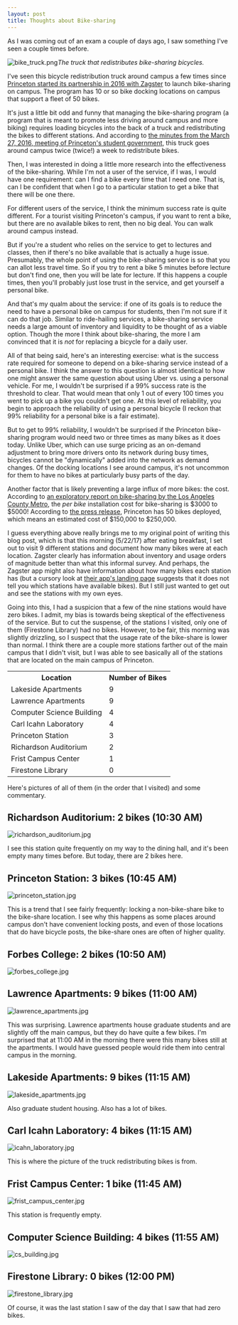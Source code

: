 ```yaml
---
layout: post
title: Thoughts about Bike-sharing
---
```


As I was coming out of an exam a couple of days ago, I saw something I've seen a couple times before.

![bike_truck.png](/assets/2017/05/bike_truck.png)*The truck that redistributes bike-sharing bicycles.*

I've seen this bicycle redistribution truck around campus a few times since [Princeton started its partnership in 2016 with Zagster](https://www.zagster.com/press/princeton-university-expands-popular-zagster-bike-share) to launch bike-sharing on campus. The program has 10 or so bike docking locations on campus that support a fleet of 50 bikes.

It's just a little bit odd and funny that managing the bike-sharing program (a program that is meant to promote less driving around campus and more biking) requires loading bicycles into the back of a truck and redistributing the bikes to different stations. And according to [the minutes from the March 27, 2016, meeting of Princeton's student government](http://princetonusg.com/wp-content/uploads/2016/04/3.27.26-Minutes.docx), this truck goes around campus twice (twice!) a week to redistribute bikes.

Then, I was interested in doing a little more research into the effectiveness of the bike-sharing. While I'm not a user of the service, if I was, I would have one requirement: can I find a bike every time that I need one. That is, can I be confident that when I go to a particular station to get a bike that there will be one there.

For different users of the service, I think the minimum success rate is quite different. For a tourist visiting Princeton's campus, if you want to rent a bike, but there are no available bikes to rent, then no big deal. You can walk around campus instead.

But if you're a student who relies on the service to get to lectures and classes, then if there's no bike available that is actually a huge issue. Presumably, the whole point of using the bike-sharing service is so that you can allot less travel time. So if you try to rent a bike 5 minutes before lecture but don't find one, then you will be late for lecture. If this happens a couple times, then you'll probably just lose trust in the service, and get yourself a personal bike.

And that's my qualm about the service: if one of its goals is to reduce the need to have a personal bike on campus for students, then I'm not sure if it can do that job. Similar to ride-hailing services, a bike-sharing service needs a large amount of inventory and liquidity to be thought of as a viable option. Though the more I think about bike-sharing, the more I am convinced that it is *not* for replacing a bicycle for a daily user.

All of that being said, here's an interesting exercise: what is the success rate required for someone to depend on a bike-sharing service instead of a personal bike. I think the answer to this question is almost identical to how one might answer the same question about using Uber vs. using a personal vehicle. For me, I wouldn't be surprised if a 99% success rate is the threshold to clear. That would mean that only 1 out of every 100 times you went to pick up a bike you couldn't get one. At this level of reliability, you begin to approach the reliability of using a personal bicycle (I reckon that 99% reliability for a personal bike is a fair estimate).

But to get to 99% reliability, I wouldn't be surprised if the Princeton bike-sharing program would need two or three times as many bikes as it does today. Unlike Uber, which can use surge pricing as an on-demand adjustment to bring more drivers onto its network during busy times, bicycles cannot be "dynamically" added into the network as demand changes. Of the docking locations I see around campus, it's not uncommon for them to have no bikes at particularly busy parts of the day.

Another factor that is likely preventing a large influx of more bikes: the cost. According to [an exploratory report on bike-sharing by the Los Angeles County Metro](http://media.metro.net/riding_metro/bikes/images/2011finalbikeshareconceptreport.pdf), the *per bike* installation cost for bike-sharing is $3000 to $5000! According to [the press release](https://www.zagster.com/press/princeton-university-expands-popular-zagster-bike-share), Princeton has 50 bikes deployed, which means an estimated cost of $150,000 to $250,000.

I guess everything above really brings me to my original point of writing this blog post, which is that this morning (5/22/17) after eating breakfast, I set out to visit 9 different stations and document how many bikes were at each location. Zagster clearly has information about inventory and usage orders of magnitude better than what this informal survey. And perhaps, the Zagster app might also have information about how many bikes each station has (but a cursory look at [their app's landing page](https://www.zagster.com/app/) suggests that it does not tell you which stations have available bikes). But I still just wanted to get out and see the stations with my own eyes.

Going into this, I had a suspicion that a few of the nine stations would have zero bikes. I admit, my bias is towards being skeptical of the effectiveness of the service. But to cut the suspense, of the stations I visited, only one of them (Firestone Library) had no bikes. However, to be fair, this morning was slightly drizzling, so I suspect that the usage rate of the bike-share is lower than normal. I think there are a couple more stations farther out of the main campus that I didn't visit, but I was able to see basically all of the stations that are located on the main campus of Princeton.

<div class="table-wrapper">
<table>
  <tr>
    <th>Location</th>
    <th>Number of Bikes</th>
  </tr>
  <tr>
    <td>Lakeside Apartments</td>
    <td>9</td>
  </tr>
  <tr>
    <td>Lawrence Apartments</td>
    <td>9</td>
  </tr>
  <tr>
    <td>Computer Science Building</td>
    <td>4</td>
  </tr>
  <tr>
    <td>Carl Icahn Laboratory</td>
    <td>4</td>
  </tr>
  <tr>
    <td>Princeton Station</td>
    <td>3</td>
  </tr>
  <tr>
    <td>Richardson Auditorium</td>
    <td>2</td>
  </tr>
  <tr>
    <td>Frist Campus Center</td>
    <td>1</td>
  </tr>
  <tr>
    <td>Firestone Library</td>
    <td>0</td>
  </tr>
</table>
</div>

Here's pictures of all of them (in the order that I visited) and some commentary.

## Richardson Auditorium: 2 bikes (10:30 AM)

![richardson_auditorium.jpg](/assets/2017/05/richardson_auditorium.jpg)

I see this station quite frequently on my way to the dining hall, and it's been empty many times before. But today, there are 2 bikes here.


## Princeton Station: 3 bikes (10:45 AM)

![princeton_station.jpg](/assets/2017/05/princeton_station.jpg)

This is a trend that I see fairly frequently: locking a non-bike-share bike to the bike-share location. I see why this happens as some places around campus don't have convenient locking posts, and even of those locations that do have bicycle posts, the bike-share ones are often of higher quality.

## Forbes College: 2 bikes (10:50 AM)

![forbes_college.jpg](/assets/2017/05/forbes_college.jpg)

## Lawrence Apartments: 9 bikes (11:00 AM)

![lawrence_apartments.jpg](/assets/2017/05/lawrence_apartments.jpg)

This was surprising. Lawrence apartments house graduate students and are slightly off the main campus, but they do have quite a few bikes. I'm surprised that at 11:00 AM in the morning there were this many bikes still at the apartments. I would have guessed people would ride them into central campus in the morning.

## Lakeside Apartments: 9 bikes (11:15 AM)

![lakeside_apartments.jpg](/assets/2017/05/lakeside_apartments.jpg)

Also graduate student housing. Also has a lot of bikes.

## Carl Icahn Laboratory: 4 bikes (11:15 AM)

![icahn_laboratory.jpg](/assets/2017/05/icahn_laboratory.jpg)

This is where the picture of the truck redistributing bikes is from.

## Frist Campus Center: 1 bike (11:45 AM)

![frist_campus_center.jpg](/assets/2017/05/frist_campus_center.jpg)

This station is frequently empty.

## Computer Science Building: 4 bikes (11:55 AM)

![cs_building.jpg](/assets/2017/05/cs_building.jpg)

## Firestone Library: 0 bikes (12:00 PM)

![firestone_library.jpg](/assets/2017/05/firestone_library.jpg)

Of course, it was the last station I saw of the day that I saw that had zero bikes.
